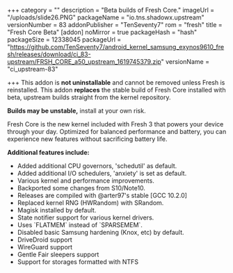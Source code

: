 +++
category = ""
description = "Beta builds of Fresh Core."
imageUrl = "/uploads/slide26.PNG"
packageName = "io.tns.shadowx.upstream"
versionNumber = 83
addonPublisher = "TenSeventy7"
rom = "fresh"
title = "Fresh Core Beta"
[addon]
noMirror = true
packageHash = "hash"
packageSize = 12338045
packageUrl = "https://github.com/TenSeventy7/android_kernel_samsung_exynos9610_fresh/releases/download/ci_83-upstream/FRSH_CORE_a50_upstream_1619745379.zip"
versionName = "ci_upstream-83"

+++
This addon is **not uninstallable** and cannot be removed unless Fresh is reinstalled. This addon **replaces** the stable build of Fresh Core installed with beta, upstream builds straight from the kernel repository.

**Builds may be unstable,** install at your own risk.

Fresh Core is the new kernel included with Fresh 3 that powers your device through your day. Optimized for balanced performance and battery, you can experience new features without sacrificing battery life.

**Additional features include:**

* Added additional CPU governors, 'schedutil' as default.
* Added additional I/O schedulers, 'anxiety' is set as default.
* Various kernel and performance improvements.
* Backported some changes from S10/Note10.
* Releases are compiled with @arter97's stable \[GCC 10.2.0\]
* Replaced kernel RNG (HWRandom) with SRandom.
* Magisk installed by default.
* State notifier support for various kernel drivers.
* Uses \`FLATMEM\` instead of \`SPARSEMEM\`.
* Disabled basic Samsung hardening (Knox, etc) by default.
* DriveDroid support
* WireGuard support
* Gentle Fair sleepers support
* Support for storages formatted with NTFS